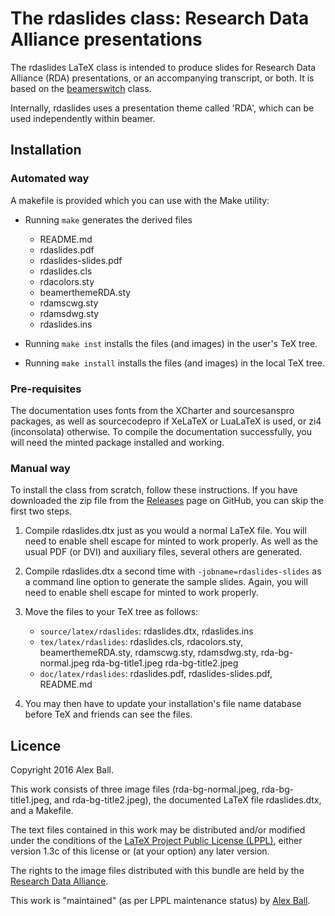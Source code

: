 The rdaslides class: Research Data Alliance presentations
=========================================================

The rdaslides LaTeX class is intended to produce slides for Research
Data Alliance (RDA) presentations, or an accompanying transcript, or both.
It is based on the [beamerswitch] class.

Internally, rdaslides uses a presentation theme called 'RDA',
which can be used independently within beamer.

Installation
------------

### Automated way ###

A makefile is provided which you can use with the Make utility:

  * Running `make` generates the derived files

      - README.md
      - rdaslides.pdf
      - rdaslides-slides.pdf
      - rdaslides.cls
      - rdacolors.sty
      - beamerthemeRDA.sty
      - rdamscwg.sty
      - rdamsdwg.sty
      - rdaslides.ins

  * Running `make inst` installs the files (and images) in the user's
    TeX tree.
  * Running `make install` installs the files (and images) in the
    local TeX tree.

### Pre-requisites ###

The documentation uses fonts from the XCharter and sourcesanspro
packages, as well as sourcecodepro if XeLaTeX or LuaLaTeX is used,
or zi4 (inconsolata) otherwise. To compile the documentation
successfully, you will need the minted package installed and working.

### Manual way ###

To install the class from scratch, follow these instructions. If you have
downloaded the zip file from the [Releases] page on GitHub, you can skip the
first two steps.

 1. Compile rdaslides.dtx just as you would a normal LaTeX file. You will
    need to enable shell escape for minted to work properly. As well
    as the usual PDF (or DVI) and auxiliary files, several others are
    generated.

 2. Compile rdaslides.dtx a second time with `-jobname=rdaslides-slides`
    as a command line option to generate the sample slides. Again, you will
    need to enable shell escape for minted to work properly.

 3. Move the files to your TeX tree as follows:

      - `source/latex/rdaslides`: rdaslides.dtx, rdaslides.ins
      - `tex/latex/rdaslides`: rdaslides.cls, rdacolors.sty,
         beamerthemeRDA.sty, rdamscwg.sty, rdamsdwg.sty,
         rda-bg-normal.jpeg rda-bg-title1.jpeg rda-bg-title2.jpeg
      - `doc/latex/rdaslides`: rdaslides.pdf, rdaslides-slides.pdf,
         README.md

 4. You may then have to update your installation's file name database
    before TeX and friends can see the files.

Licence
-------

Copyright 2016 Alex Ball.

This work consists of three image files (rda-bg-normal.jpeg,
rda-bg-title1.jpeg, and rda-bg-title2.jpeg), the documented LaTeX file
rdaslides.dtx, and a Makefile.

The text files contained in this work may be distributed and/or modified
under the conditions of the [LaTeX Project Public License (LPPL)][lppl],
either version 1.3c of this license or (at your option) any later
version.

The rights to the image files distributed with this bundle are held by
the [Research Data Alliance][rda].

This work is "maintained" (as per LPPL maintenance status) by [Alex
Ball][me].

[beamerswitch]: https://github.com/alex-ball/beamerswitch
[Releases]: https://github.com/alex-ball/rdaslides/releases
[lppl]: http://www.latex-project.org/lppl.txt
[rda]: https://rd-alliance.org/
[me]: http://alexball.me.uk/

